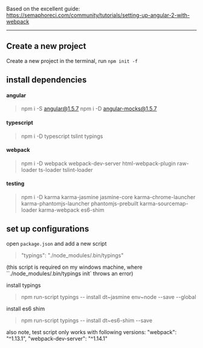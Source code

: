 Based on the excellent guide:
https://semaphoreci.com/community/tutorials/setting-up-angular-2-with-webpack

----

## Create a new project

Create a new project
in the terminal, run `npm init -f`


## install dependencies

#### angular
> npm i -S angular@1.5.7
> npm i -D angular-mocks@1.5.7

#### typescript
> npm i -D typescript tslint typings

#### webpack
> npm i -D webpack webpack-dev-server html-webpack-plugin raw-loader ts-loader tslint-loader

#### testing
> npm i -D karma karma-jasmine jasmine-core karma-chrome-launcher karma-phantomjs-launcher phantomjs-prebuilt karma-sourcemap-loader karma-webpack es6-shim


## set up configurations

open `package.json` and add a new script
> "typings": "./node_modules/.bin/typings"

(this script is required on my windows machine, where ``./node_modules/.bin/typings init` throws an error)

install typings
> npm run-script typings -- install dt~jasmine env~node --save --global

install es6 shim
> npm run-script typings -- install dt~es6-shim --save

also note, test script only works with following versions:
    "webpack": "^1.13.1",
    "webpack-dev-server": "^1.14.1"